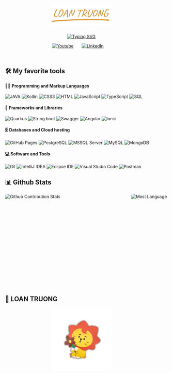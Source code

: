 
<h1 align="center"> 
  <a href="https://github.com/LOTOTRUONG">
    <img src="https://github.com/LOTOTRUONG/LOTOTRUONG/blob/main/Loan.png?raw=true" alt="LOAN TRUONG" width="40%"/>
  </a> 
</h1>
    
<p align="center">
<a href="https://git.io/typing-svg"><img src="https://readme-typing-svg.demolab.com?font=Exo+2&weight=600&size=30&duration=6000&pause=1000&color=DF9824&center=true&vCenter=true&random=false&width=480&lines=Full-Stack+web+and+app+developer;Always+learning+new+things" alt="Typing SVG" /></a>
</p>

<!-- Social icons section -->
<p align="center">
  <a href="https://www.youtube.com/channel/UCZe4DpjBktMRC9kmKmL3Nuw"><img width="45px" alt="Youtube" title="Youtube" src="https://upload.wikimedia.org/wikipedia/commons/e/ef/Youtube_logo.png"/></a>
  &#8287;&#8287;&#8287;&#8287;&#8287;
  <a href="https://www.linkedin.com/in/loto-truong/"><img width="32px" alt="LinkedIn" title="LinkedIn" src="https://upload.wikimedia.org/wikipedia/commons/thumb/8/81/LinkedIn_icon.svg/2048px-LinkedIn_icon.svg.png"/></a>
  &#8287;&#8287;&#8287;&#8287;&#8287;
</p>

<br/>
  
## 🛠️ My favorite tools

#### 👨‍💻 Programming and Markup Languages
![JAVA](https://custom-icon-badges.demolab.com/badge/Java-007396.svg?logo=java-loan&logoColor=white&labelColor=red&color=ffffff)
![Kotlin](https://img.shields.io/badge/KOTLIN-KOTLIN?logo=kotlin&logoColor=white&labelColor=%237F52FF&color=ffffff)
![CSS3](https://img.shields.io/badge/CSS-CSS?logo=css3&logoColor=white&labelColor=%231572B6&color=ffffff) 
![HTML](https://img.shields.io/badge/HTML-HTML?logo=html5&logoColor=white&labelColor=%23E34F26&color=ffffff)
![JavaScript](https://img.shields.io/badge/JavaScript-JavaScript?logo=javascript&logoColor=white&labelColor=%23F7DF1E&color=ffffff)
![TypeScript](https://img.shields.io/badge/TypeScript-TypeScript?logo=typescript&logoColor=white&labelColor=%233178C6&color=ffffff)
![SQL](https://img.shields.io/badge/SQL-SQL?logo=sqlite&logoColor=white&labelColor=%23003B57&color=ffffff)

#### 🧰 Frameworks and Libraries
![Quarkus](https://img.shields.io/badge/QUARKUS-QUARKUS?logo=quarkus&logoColor=white&labelColor=%234695EB&color=ffffff)
![String boot](https://img.shields.io/badge/StringBoot%20-%20StringBoot?logo=springboot&logoColor=white&labelColor=%236DB33F&color=ffffff)
![Swagger](https://img.shields.io/badge/SWAGGER-SWAGGER?logo=swagger&logoColor=white&labelColor=%2385EA2D&color=ffffff)
![Angular](https://img.shields.io/badge/ANGULAR-ANGULAR?logo=angular&logoColor=white&labelColor=%230F0F11&color=ffffff)
![Ionic](https://img.shields.io/badge/IONIC-IONIC?logo=ionic&logoColor=white&labelColor=%233880FF&color=ffffff)

#### 🗄️ Databases and Cloud hosting
![GitHub Pages](https://img.shields.io/badge/GitHub%20Pages%20-%20GitHub%20Pages%20?logo=github&logoColor=white&labelColor=%23181717&color=ffffff)
![PostgreSQL](https://img.shields.io/badge/PostgreSQL-PostgreSQL?logo=postgresql&logoColor=white&labelColor=%234169E1&color=ffffff)
![MSSQL Server](https://img.shields.io/badge/MSSQLServer-MSSQLServer?logo=microsoftsqlserver&logoColor=white&labelColor=%23CC2927&color=ffffff)
![MySQL](https://img.shields.io/badge/MySQL-MySQL?logo=mysql&logoColor=white&labelColor=%234479A1&color=ffffff)
![MongoDB](https://img.shields.io/badge/MongoDB%20-%20MongoDB?logo=mongodb&logoColor=white&labelColor=%2347A248&color=ffffff)

#### 💻 Software and Tools
![Git](https://img.shields.io/badge/GitHub%20Pages%20-%20GitHub%20Pages%20?logo=github&logoColor=white&labelColor=%23181717&color=ffffff)
![IntelliJ IDEA](https://img.shields.io/badge/IntelliJ%20IDEA%20-%20IntelliJ%20IDEA?logo=intellijidea&logoColor=white&labelColor=%23000000&color=ffffff)
![Eclipse IDE](https://img.shields.io/badge/Eclipse%20IDE%20-%20Eclipse%20IDE?logo=eclipseide&logoColor=white&labelColor=%232C2255&color=ffffff)
![Visual Studio Code](https://img.shields.io/badge/Visual%20Studio%20Code%20-%20Visual%20Studio%20Code?logo=visualstudiocode&logoColor=white&labelColor=%23007ACC&color=ffffff)
![Postman](https://img.shields.io/badge/Postman%20-%20Postman?logo=postman&logoColor=white&labelColor=%23FF6C37&color=ffffff)

## 📊 Github Stats
 <p style="display: flex; justify-contect: space-between;">
<img style="border-radius: 5px; margin-bottom: 5px; padding-right: 16px;" alt="Github Contribution Stats" width="400px" height="300px" src="https://github-readme-stats.vercel.app/api?username=lototruong&show_icons=true&theme=dark&hide_border=true" />
<img style="border-radius: 5px; margin-bottom: 5px" alt="Most Language" width="300px" height="300px" src="https://github-readme-stats.vercel.app/api/top-langs?username=lototruong&layout=compact&langs_count=8&card_width=320&theme=dark&hide_border=true" />
</p>

## 🌺  LOAN TRUONG

<p align="center">
     <img src="https://github.com/LOTOTRUONG/LOTOTRUONG/blob/main/royan1.png?raw=true" alt="" width="40%"/>
</p>
